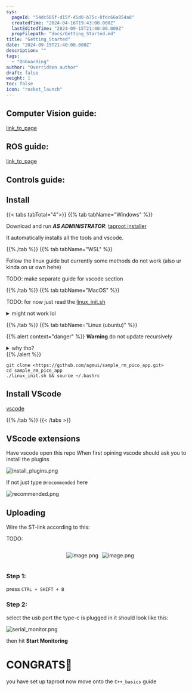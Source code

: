 ```yaml
---
sys:
  pageId: "54dc585f-d15f-45d0-b75c-8fdc66a854a8"
  createdTime: "2024-04-16T19:43:00.000Z"
  lastEditedTime: "2024-09-15T21:40:00.000Z"
  propFilepath: "docs/Getting_Started.md"
title: "Getting_Started"
date: "2024-09-15T21:40:00.000Z"
description: ""
tags:
  - "Onboarding"
author: "Overridden author"
draft: false
weight: 1
toc: false
icon: "rocket_launch"
---
```


## Computer Vision guide:

[link_to_page](86d45bc0-388b-4d26-8848-44f255f73d0e)

## ROS guide:

[link_to_page](3c76c1de-ec8f-46d6-8b0a-294005edc2d5)

## Controls guide:

## Install

{{< tabs tabTotal="4">}}
{{% tab tabName="Windows" %}}

Download and run _**AS ADMINISTRATOR**_: [taproot installer](https://github.com/Thornbots/TeachingFreshies/releases/tag/1.0)

It automatically installs all the tools and vscode.

{{% /tab %}}
{{% tab tabName="WSL" %}}

Follow the linux guide but currently some methods do not work (also ur kinda on ur own hehe)

TODO: make separate guide for vscode section

{{% /tab %}}
{{% tab tabName="MacOS" %}}

TODO: for now just read the [linux_init.sh](https://github.com/agmui/sample_rm_pico_app/blob/main/linux_init.sh)

<details>
<summary>might not work lol</summary>

`brew install libusb pkg-config`

Next install: [vscode](https://code.visualstudio.com/Download)

</details>

{{% /tab %}}
{{% tab tabName="Linux (ubuntu)" %}}

{{% alert context="danger" %}}
**Warning** do not update recursively
<details>
<summary>why tho?</summary>
There are some submodules that may go on for a while (like tinyusb) and I highly
recommend you don't need to get them.
If you want to see what submodules I update just look in `linux_init.sh`
</details>
{{% /alert %}}

```shell
git clone <https://github.com/agmui/sample_rm_pico_app.git>
cd sample_rm_pico_app
./linux_init.sh && source ~/.bashrc
```

## Install VScode

[vscode](https://code.visualstudio.com/Download)

{{% /tab %}}
{{< /tabs >}}

## VScode extensions

Have vscode open this repo
When first opining vscode should ask you to install the plugins

![install_plugins.png](https://prod-files-secure.s3.us-west-2.amazonaws.com/d518164a-d88e-44d1-a4ee-3adb3bd8bce0/89bd30f0-1825-4e77-867b-0a41ce370880/install_plugins.png?X-Amz-Algorithm=AWS4-HMAC-SHA256&X-Amz-Content-Sha256=UNSIGNED-PAYLOAD&X-Amz-Credential=ASIAZI2LB4662EIJGIPS%2F20250406%2Fus-west-2%2Fs3%2Faws4_request&X-Amz-Date=20250406T220704Z&X-Amz-Expires=3600&X-Amz-Security-Token=IQoJb3JpZ2luX2VjENb%2F%2F%2F%2F%2F%2F%2F%2F%2F%2FwEaCXVzLXdlc3QtMiJHMEUCIQCO3VJoxu0zdu6RYgFBLaZgJSnNF3LWNdLyMp9CDVUNnQIgBsDTIDa2CbfT%2FncszpI%2Bqx0nNSGUwWxN9qizZnMyHN8q%2FwMITxAAGgw2Mzc0MjMxODM4MDUiDAN1ppAeMjgt1fNjgircA%2BQKZhXQvMOuQKlw29oxKiD1%2FvcgjQPwP2r24o%2BaHwEuRUKfuKK2iTk1ejSYiwwBHiXQe7qnApMcuMsMqDQTUx1bSsPQFEsj%2FzGQfHFhhx8BoRg8ZYJ6jQln%2BCUtShJwdKI7gImessLbMkaVbC7R9gfDGMFK2gGrDqWit4woFrR2ODYSXw1X%2Bsxt5f0YAwRqvUakwERRbTFvkPPiupnodfPhA4INjWi4d%2FJfYSGVoOzHQhewNvaVfBJtl34jpzhDzLvuFjDjZH6CCq5WxWLLC0bkkkdbthEwxb%2BYQffFRTVRi8O31Tis0VFbx3mWjed5LYKGcZH7aOOa9fMDQbO2FDACSe%2Bz0ddrF0rUC54sNVW3D3cG7WE%2B5jLuyIgDavglkli9Oh9CUZbhJchWrw2keuPQV8RRGzxLMNCmckrBBM1NLgFHpLi9%2FofgTzSTSKXmf9ZwfKiRvwcTBJ2NGytYHydy04HMqNZ8lPRXCqGsulKvG9Ssp40RWLl4Wuv068bDrhvgKaRr%2FVQ%2BoY9klR5BilptBKjfJUomRaVYCBSn1V%2FojS4FGdIWxuM1NgkvZ935IRZDYyPwoYdZHvRcrvLLTVEMZJ3EbB6KBAZTrasov3IXvjlqXIFb8u1h49VAMP%2F0y78GOqUBU5q8KAvvHDe0ztdIf9x0yQY5Tp9M0xno7Kl8t%2BZNrBdYVqqSJ8Ai0bxLnW9CX6plyL6jj53%2FQLKsjxUqnEx72PvN%2Bvkpo4Y2wIgmyPrQKWk6rSyT8MZDU7m5fgCIQJinYTupbBAbtQEsDSDnJCutuqJLB3hhEffvDfMmmRC7vGGfnQ8Ac0nFE5N35eL5DLZ667Zg9YGT80C5CzkKc8mdA26Vij3t&X-Amz-Signature=ba0771db9da0affea6927297c77327dd204c794136875d425873d0517b5cd92d&X-Amz-SignedHeaders=host&x-id=GetObject)

If not just type `@recommended` here  

![recommended.png](https://prod-files-secure.s3.us-west-2.amazonaws.com/d518164a-d88e-44d1-a4ee-3adb3bd8bce0/61e661e9-5d85-4dfc-be0d-8d2097a5e793/recommended.png?X-Amz-Algorithm=AWS4-HMAC-SHA256&X-Amz-Content-Sha256=UNSIGNED-PAYLOAD&X-Amz-Credential=ASIAZI2LB4662EIJGIPS%2F20250406%2Fus-west-2%2Fs3%2Faws4_request&X-Amz-Date=20250406T220704Z&X-Amz-Expires=3600&X-Amz-Security-Token=IQoJb3JpZ2luX2VjENb%2F%2F%2F%2F%2F%2F%2F%2F%2F%2FwEaCXVzLXdlc3QtMiJHMEUCIQCO3VJoxu0zdu6RYgFBLaZgJSnNF3LWNdLyMp9CDVUNnQIgBsDTIDa2CbfT%2FncszpI%2Bqx0nNSGUwWxN9qizZnMyHN8q%2FwMITxAAGgw2Mzc0MjMxODM4MDUiDAN1ppAeMjgt1fNjgircA%2BQKZhXQvMOuQKlw29oxKiD1%2FvcgjQPwP2r24o%2BaHwEuRUKfuKK2iTk1ejSYiwwBHiXQe7qnApMcuMsMqDQTUx1bSsPQFEsj%2FzGQfHFhhx8BoRg8ZYJ6jQln%2BCUtShJwdKI7gImessLbMkaVbC7R9gfDGMFK2gGrDqWit4woFrR2ODYSXw1X%2Bsxt5f0YAwRqvUakwERRbTFvkPPiupnodfPhA4INjWi4d%2FJfYSGVoOzHQhewNvaVfBJtl34jpzhDzLvuFjDjZH6CCq5WxWLLC0bkkkdbthEwxb%2BYQffFRTVRi8O31Tis0VFbx3mWjed5LYKGcZH7aOOa9fMDQbO2FDACSe%2Bz0ddrF0rUC54sNVW3D3cG7WE%2B5jLuyIgDavglkli9Oh9CUZbhJchWrw2keuPQV8RRGzxLMNCmckrBBM1NLgFHpLi9%2FofgTzSTSKXmf9ZwfKiRvwcTBJ2NGytYHydy04HMqNZ8lPRXCqGsulKvG9Ssp40RWLl4Wuv068bDrhvgKaRr%2FVQ%2BoY9klR5BilptBKjfJUomRaVYCBSn1V%2FojS4FGdIWxuM1NgkvZ935IRZDYyPwoYdZHvRcrvLLTVEMZJ3EbB6KBAZTrasov3IXvjlqXIFb8u1h49VAMP%2F0y78GOqUBU5q8KAvvHDe0ztdIf9x0yQY5Tp9M0xno7Kl8t%2BZNrBdYVqqSJ8Ai0bxLnW9CX6plyL6jj53%2FQLKsjxUqnEx72PvN%2Bvkpo4Y2wIgmyPrQKWk6rSyT8MZDU7m5fgCIQJinYTupbBAbtQEsDSDnJCutuqJLB3hhEffvDfMmmRC7vGGfnQ8Ac0nFE5N35eL5DLZ667Zg9YGT80C5CzkKc8mdA26Vij3t&X-Amz-Signature=a98914a4be5d3dff2c725e907e6889193ef6e59403d4890c844d6cdc9eedf2bf&X-Amz-SignedHeaders=host&x-id=GetObject)

## Uploading

Wire the ST-link according to this:

TODO:

<div style="display: flex;flex-direction: row; column-gap:10px; max-width: 630px;justify-content: center;">
<div>

![image.png](https://prod-files-secure.s3.us-west-2.amazonaws.com/d518164a-d88e-44d1-a4ee-3adb3bd8bce0/210ecb78-1116-4d7b-b9b7-2292f66fa2c2/image.png?X-Amz-Algorithm=AWS4-HMAC-SHA256&X-Amz-Content-Sha256=UNSIGNED-PAYLOAD&X-Amz-Credential=ASIAZI2LB466XPY7ELBX%2F20250406%2Fus-west-2%2Fs3%2Faws4_request&X-Amz-Date=20250406T220709Z&X-Amz-Expires=3600&X-Amz-Security-Token=IQoJb3JpZ2luX2VjENP%2F%2F%2F%2F%2F%2F%2F%2F%2F%2FwEaCXVzLXdlc3QtMiJIMEYCIQDhP4jc4rJvk1C3JXFTPD79DUAm800HOej3rgPs67hZbQIhAJRctF3ux7vra%2BwmWM2nhmTpd0rhgDIIQAYtDECSAfPZKv8DCEwQABoMNjM3NDIzMTgzODA1IgzmPuvAmI5A6uDAk8gq3APJkQvIYJtMWj%2FAhcRjPB3bth9XIYKzYsXUZJ0380dVu6XLwzfiQ20DsBJ5ZPTYs2QGBqILfH8jFQ5bjUTih6ltdTZlWt49Wqa0cIIPINS9qjZUKML7DE8C%2F3qc52mYv41a8Z1FpaEdSRenQbxzqL5bBuym8e0gGyaQgoYt6AEyUqCE10Ip5GDZ%2Bof6gIrMe3ofF5CeBR6NPPWWT2vAU05xy6%2FtKbmFq4U34Utb%2F%2Bx4fvWNJiJCv7muZuu7EKhWbZnvnTcI6Azspve4Gem%2BoL2YRy0TIPMdOFj6QO2tcHUvNR%2B%2B6BJ7el5DQ4hOLXbYOrVxJxQE%2FPh6EJKn7faQ4QSSLitPQLLlbgL%2F9wexg3UlAcqUHTQ%2FotI3bsrsj%2BSJ1x37keNbd6f89RcoTxPU7VxZ0%2BxujTCHL2GCsa7%2BjQCaZhQcHEKuW%2FzCqaKSjC5eEa%2F2Xy3SNvkrAY3EqC85YBa0bgHCU8zrtNim8Rfokj0IO2lMtpef3blYtbjMoqkIR0wvCSkklwD6f5dw93%2B6gydSfgbtAVTbxiE%2BMtQp%2BURLfqo%2FKjsd7CMsH45Fev0ydHlS4YMqtnXLJfcblaAH%2BTmTdLIZCMYoSGahKZ4bQz%2BFmVYlVZ%2BESJOcLbHF4jCknsu%2FBjqkAUmK3QNyH4UJ89N1y02dS7mGh2ikt40rY3dNgZUh6EutQrqMdOD3pSEsejs3sbkgrbKl7lEKmhu4%2FM%2FzaKz%2BnENMTnU9PF6AcuqQHVYyCd41vlTf4tXuI5ojv9IIjKzSsY2tTXfODrtYKzO9ILE02t%2BuomGof3zcec5bynXo3GzV02mA0vDZzMsYEj9usRsB1W%2BPzfuiURlbnB5k9fHnK60AB7zr&X-Amz-Signature=2e10f49baebc2f8e7e11b920cdbe8132e115f6ae806510f3f1fa4f5abcdd67ca&X-Amz-SignedHeaders=host&x-id=GetObject)

</div>
<div>

![image.png](https://prod-files-secure.s3.us-west-2.amazonaws.com/d518164a-d88e-44d1-a4ee-3adb3bd8bce0/33a0fd0f-8ca6-4a86-8e09-26e95ded1fff/image.png?X-Amz-Algorithm=AWS4-HMAC-SHA256&X-Amz-Content-Sha256=UNSIGNED-PAYLOAD&X-Amz-Credential=ASIAZI2LB4664KMQTFN4%2F20250406%2Fus-west-2%2Fs3%2Faws4_request&X-Amz-Date=20250406T220709Z&X-Amz-Expires=3600&X-Amz-Security-Token=IQoJb3JpZ2luX2VjENb%2F%2F%2F%2F%2F%2F%2F%2F%2F%2FwEaCXVzLXdlc3QtMiJGMEQCIBhUXutpHnPAx63DvKvrsuma%2BkBEQVhZdSMHlQiBAQidAiAVrAM4rVkK4KqZCTgtdBPvBpr72GVblokt3nWPzH8xnir%2FAwhPEAAaDDYzNzQyMzE4MzgwNSIMVuxa4nnrFBlsyfycKtwDVdArHFVBRN3xHQAGUTQEDvP32FLEmsZA8wm2a2DfgxZLh36eeLK56uk%2F7tI1ckdGFHVWioo2YSl%2FbfrMn89ShkMOhZ5f6G8sq24WDNDcQXrka7pt0Y7duZrsJLWrBK90fywe6%2BDOwJ5VfnzGqOjTZVnp9ZyO51Eiv%2FRBSMqh7%2BsmEW2K6vZk0%2FZo9recOTXhEb3%2FJicqyNPzW8FJyRV8Qh0WKmyLKfolxBCid4ZD%2BA9J%2Fci1KSjeLdLXZvqe%2B%2FCUfY1aFgjhnshszGGtJMv2gx1Nwk3RhOc2yR6mpuX4L1hLKioeJtet5LNYCANIXMbeCza9DRlgUp8OUCVJo4WG%2Bw6ogCoaIEd%2Bq9aaXAq6hZ%2FnTwZZZkTRioOcfj%2FZhuvYb20cB0n5yiI9jQTxQJ66MjfnU7Zg9qdQnQDD%2FMtWuP9HKY1NV6btcRKR47o%2BijuCM1U%2Fdog%2BxpqFa4msy6XL8CNjKM6YRNllRm4GcUYPultFflczjsDVJANQvSvIWcJszimhE7YcMPuKRmKkuzM7jvj4N1rzntmtB%2Fj%2FFYOpmCPqcRdnqdcZk8pE1C98WWTiuWPOWmOka87v5hSe8ltOpFEguB7KBjR836WNGfpYX6lDrx6gmuLZde7cWN4w8fTLvwY6pgGZ3BhnqFm4Q%2Bd%2B%2F7JHsF5LimApDdR34116hNYpIuCqRaaBkfHYyDGjg08RD8dgCVS57Gu6yy8kzxtUMofG79m8%2BhFN3f0hCUXZQTEhjxk2IqtlnfBeYExU9i2%2BY6WuPp1DZNnMjLZ6Z%2FatAfx0OqvzBw63Ob2A%2B9VUB122HhRst8jPJDfcUyFvC5uIfkPw0pJBH6UtmC4ll7i%2FoaJriAqKj4JTSMtg&X-Amz-Signature=257b4b703399956b95e024f8d0283cff8ea2ec4692624605043e573c4dddb0c2&X-Amz-SignedHeaders=host&x-id=GetObject)

</div>
</div>

### Step 1:

press `CTRL + SHIFT + B`

### Step 2:

select the usb port the type-c is plugged in it should look like this:

![serial_monitor.png](https://prod-files-secure.s3.us-west-2.amazonaws.com/d518164a-d88e-44d1-a4ee-3adb3bd8bce0/f03f4774-05d4-4393-b6a0-d5efb6d315ab/serial_monitor.png?X-Amz-Algorithm=AWS4-HMAC-SHA256&X-Amz-Content-Sha256=UNSIGNED-PAYLOAD&X-Amz-Credential=ASIAZI2LB4662EIJGIPS%2F20250406%2Fus-west-2%2Fs3%2Faws4_request&X-Amz-Date=20250406T220704Z&X-Amz-Expires=3600&X-Amz-Security-Token=IQoJb3JpZ2luX2VjENb%2F%2F%2F%2F%2F%2F%2F%2F%2F%2FwEaCXVzLXdlc3QtMiJHMEUCIQCO3VJoxu0zdu6RYgFBLaZgJSnNF3LWNdLyMp9CDVUNnQIgBsDTIDa2CbfT%2FncszpI%2Bqx0nNSGUwWxN9qizZnMyHN8q%2FwMITxAAGgw2Mzc0MjMxODM4MDUiDAN1ppAeMjgt1fNjgircA%2BQKZhXQvMOuQKlw29oxKiD1%2FvcgjQPwP2r24o%2BaHwEuRUKfuKK2iTk1ejSYiwwBHiXQe7qnApMcuMsMqDQTUx1bSsPQFEsj%2FzGQfHFhhx8BoRg8ZYJ6jQln%2BCUtShJwdKI7gImessLbMkaVbC7R9gfDGMFK2gGrDqWit4woFrR2ODYSXw1X%2Bsxt5f0YAwRqvUakwERRbTFvkPPiupnodfPhA4INjWi4d%2FJfYSGVoOzHQhewNvaVfBJtl34jpzhDzLvuFjDjZH6CCq5WxWLLC0bkkkdbthEwxb%2BYQffFRTVRi8O31Tis0VFbx3mWjed5LYKGcZH7aOOa9fMDQbO2FDACSe%2Bz0ddrF0rUC54sNVW3D3cG7WE%2B5jLuyIgDavglkli9Oh9CUZbhJchWrw2keuPQV8RRGzxLMNCmckrBBM1NLgFHpLi9%2FofgTzSTSKXmf9ZwfKiRvwcTBJ2NGytYHydy04HMqNZ8lPRXCqGsulKvG9Ssp40RWLl4Wuv068bDrhvgKaRr%2FVQ%2BoY9klR5BilptBKjfJUomRaVYCBSn1V%2FojS4FGdIWxuM1NgkvZ935IRZDYyPwoYdZHvRcrvLLTVEMZJ3EbB6KBAZTrasov3IXvjlqXIFb8u1h49VAMP%2F0y78GOqUBU5q8KAvvHDe0ztdIf9x0yQY5Tp9M0xno7Kl8t%2BZNrBdYVqqSJ8Ai0bxLnW9CX6plyL6jj53%2FQLKsjxUqnEx72PvN%2Bvkpo4Y2wIgmyPrQKWk6rSyT8MZDU7m5fgCIQJinYTupbBAbtQEsDSDnJCutuqJLB3hhEffvDfMmmRC7vGGfnQ8Ac0nFE5N35eL5DLZ667Zg9YGT80C5CzkKc8mdA26Vij3t&X-Amz-Signature=36b1b4376b321dd6044422ac51a0995a493fb93e823e87d80df6023323309618&X-Amz-SignedHeaders=host&x-id=GetObject)

then hit **Start Monitoring**

# CONGRATS🎉

you have set up taproot now move onto the `C++_basics` guide
